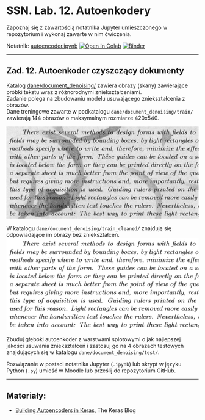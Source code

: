 # SSN. Lab. 12. Autoenkodery

Zapoznaj się z zawartością notatnika Jupyter umieszczonego w repozytorium  i wykonaj zawarte w nim ćwiczenia.

Notatnik: [autoencoder.ipynb](https://github.com/IS-UMK/ssn_23_lab_12/blob/master/autoencoder.ipynb)
[![Open In Colab](https://colab.research.google.com/assets/colab-badge.svg)](https://colab.research.google.com/github/IS-UMK/ssn_23_lab_12/blob/master/autoencoder.ipynb) [![Binder](https://mybinder.org/badge_logo.svg)](https://mybinder.org/v2/gh/IS-UMK/ssn_23_lab_12/master?filepath=autoencoder.ipynb)

---

## Zad. 12. Autoenkoder czyszczący dokumenty

Katalog [dane/document_denoising/](dane/document_denoising/) zawiera obrazy (skany) zawierające próbki tekstu wraz z różnorodnymi zniekształceniami.  
Zadanie polega na zbudowaniu modelu usuwającego zniekształcenia z obrazów.  
Dane treningowe zawarte w podkatalogu ``dane/document_denoising/train/`` zawierają 144 obrazów o maksymalnym rozmiarze  420x540.

![dane/document_denoising/train/2.png](dane/document_denoising/train/2.png)

W katalogu ``dane/document_denoising/train_cleaned/`` znajdują się odpowiadające im obrazy bez zniekształceń.  
![dane/document_denoising/train_cleaned/2.png](dane/document_denoising/train_cleaned/2.png)

Zbuduj głęboki autoenkoder z warstwami splotowymi o jak najlepszej jakości usuwania zniekształceń i zastosuj go na 4 obrazach testowych znajdujących się w katalogu ``dane/document_denoising/test/``.


Rozwiązanie w postaci notatnika Jupyter (``.ipynb``) lub skrypt w języku Python (``.py``) umieść w Moodle lub prześlij do repozytorium GitHub.

---
## Materiały:

* [Building Autoencoders in Keras](https://blog.keras.io/building-autoencoders-in-keras.html), The Keras Blog
